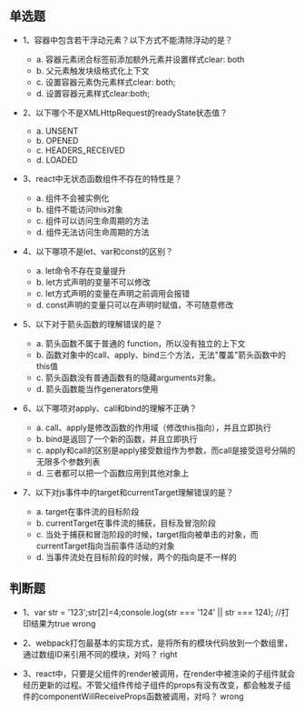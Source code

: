 ## 单选题

* 1、容器中包含若干浮动元素？以下方式不能清除浮动的是？

  - a. 容器元素闭合标签前添加额外元素并设置样式clear: both
  - b. 父元素触发块级格式化上下文
  - c. 设置容器元素伪元素样式clear: both;
  - d. 设置容器元素样式clear:both;

* 2、以下哪个不是XMLHttpRequest的readyState状态值？

  - a. UNSENT
  - b. OPENED
  - c. HEADERS_RECEIVED
  - d. LOADED

* 3、react中无状态函数组件不存在的特性是？

  - a. 组件不会被实例化
  - b. 组件不能访问this对象
  - c. 组件可以访问生命周期的方法
  - d. 组件无法访问生命周期的方法

* 4、以下哪项不是let、var和const的区别？

  - a. let命令不存在变量提升
  - b. let方式声明的变量不可以修改
  - c. let方式声明的变量在声明之前调用会报错
  - d. const声明的变量只可以在声明时赋值，不可随意修改

* 5、以下对于箭头函数的理解错误的是？

  - a. 箭头函数不属于普通的 function，所以没有独立的上下文
  - b. 函数对象中的call、apply、bind三个方法，无法"覆盖"箭头函数中的this值
  - c. 箭头函数没有普通函数有的隐藏arguments对象。
  - d. 箭头函数能当作generators使用

* 6、以下哪项对apply、call和bind的理解不正确？

  - a. call、apply是修改函数的作用域（修改this指向），并且立即执行
  - b. bind是返回了一个新的函数，并且立即执行
  - c. apply和call的区别是apply接受数组作为参数，而call是接受逗号分隔的无限多个参数列表
  - d. 三者都可以把一个函数应用到其他对象上

* 7、以下对js事件中的target和currentTarget理解错误的是？

  - a. target在事件流的目标阶段
  - b. currentTarget在事件流的捕获，目标及冒泡阶段
  - c. 当处于捕获和冒泡阶段的时候，target指向被单击的对象，而currentTarget指向当前事件活动的对象
  - d. 当事件流处在目标阶段的时候，两个的指向是不一样的


## 判断题

* 1、var str = '123';str[2]=4;console.log(str === '124' || str === 124); //打印结果为true     wrong

* 2、webpack打包最基本的实现方式，是将所有的模块代码放到一个数组里，通过数组ID来引用不同的模块，对吗？     right

* 3、react中，只要是父组件的render被调用，在render中被渲染的子组件就会经历更新的过程。不管父组件传给子组件的props有没有改变，都会触发子组件的componentWillReceiveProps函数被调用，对吗？    wrong
